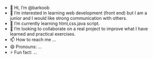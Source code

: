 - 👋 Hi, I’m @barkoob
- 👀 I’m interested in learning web development (front end) but I am a junior and I would like strong communication with others.
- 🌱 I’m currently learning html,css.java script.
- 💞️ I’m looking to collaborate on a real project to improve what I have learned and practical exercises.
- 📫 How to reach me ...
- 😄 Pronouns: ...
- ⚡ Fun fact: ...

<!---
barkoob/barkoob is a ✨ special ✨ repository because its `README.md` (this file) appears on your GitHub profile.
You can click the Preview link to take a look at your changes.
--->
